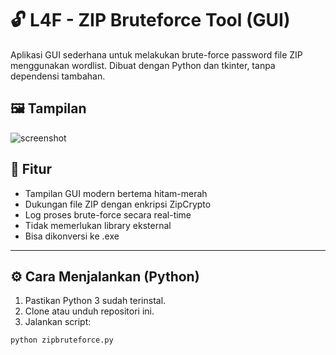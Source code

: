# 🔓 L4F - ZIP Bruteforce Tool (GUI)

Aplikasi GUI sederhana untuk melakukan brute-force password file ZIP menggunakan wordlist. Dibuat dengan Python dan tkinter, tanpa dependensi tambahan.

## 🖼 Tampilan
![screenshot](https://raw.githubusercontent.com/HanTr15/L4F-ZipBruteforce/main/gui-preview.jpg)

## 🚀 Fitur
- Tampilan GUI modern bertema hitam-merah
- Dukungan file ZIP dengan enkripsi ZipCrypto
- Log proses brute-force secara real-time
- Tidak memerlukan library eksternal
- Bisa dikonversi ke .exe

---

## ⚙ Cara Menjalankan (Python)

1. Pastikan Python 3 sudah terinstal.
2. Clone atau unduh repositori ini.
3. Jalankan script:
```bash
python zipbruteforce.py
